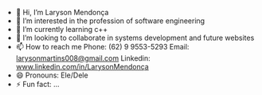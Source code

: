 - 👋 Hi, I’m  Laryson Mendonça
- 👀 I’m interested in the profession of software engineering
-  🌱 I’m currently learning c++
- 💞️ I’m looking to collaborate in systems development and future websites
- 📫 How to reach me 
  Phone: (62) 9 9553-5293
  Email: larysonmartins008@gmail.com
  Linkedin: www.linkedin.com/in/LarysonMendonça
- 😄 Pronouns: Ele/Dele
- ⚡ Fun fact: ...

<!---
LarysonMMDN/LarysonMMDN is a ✨ special ✨ repository because its `README.md` (this file) appears on your GitHub profile.
You can click the Preview link to take a look at your changes.
--->
